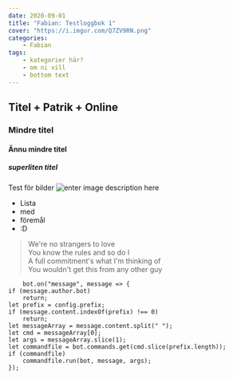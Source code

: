 ```yaml
---
date: 2020-09-01
title: "Fabian: Testloggbok 1"
cover: "https://i.imgur.com/Q7ZV9RN.png"
categories: 
    - Fabian
tags:
    - kategorier här?
    - om ni vill
    - bottom text
---
```

## Titel + Patrik + Online
### Mindre titel
#### Ännu mindre titel
##### superliten titel
Test för bilder 
![enter image description here](https://i.imgur.com/Fge5SNF.jpg)

 - Lista
 - med
 - föremål
 - :D
	

> We're no strangers to love  
You know the rules and so do I  
A full commitment's what I'm thinking of  
You wouldn't get this from any other guy

        bot.on("message", message => {
    if (message.author.bot)
        return;
    let prefix = config.prefix;
    if (message.content.indexOf(prefix) !== 0)
        return;
    let messageArray = message.content.split(" ");
    let cmd = messageArray[0];
    let args = messageArray.slice(1);
    let commandfile = bot.commands.get(cmd.slice(prefix.length));
    if (commandfile)
        commandfile.run(bot, message, args);
    });
